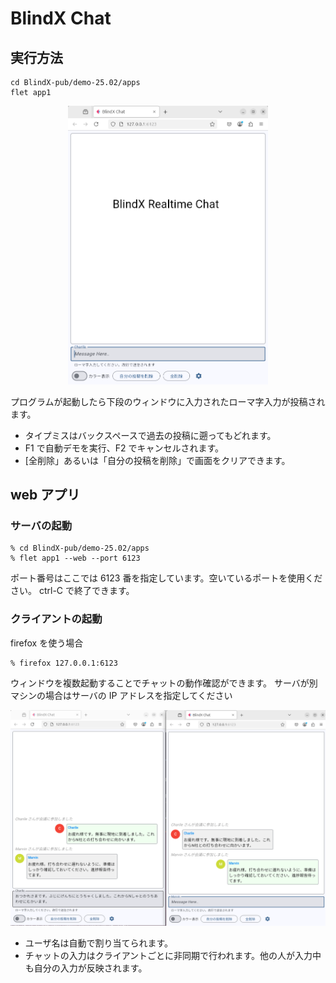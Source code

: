 # BlindX Chat

## 実行方法

```
cd BlindX-pub/demo-25.02/apps
flet app1
```

<p align="center">
    <img src="../../../screenshots/app1-0.png" width="320">
</p>

プログラムが起動したら下段のウィンドウに入力されたローマ字入力が投稿されます。

- タイプミスはバックスペースで過去の投稿に遡ってもどれます。
- F1 で自動デモを実行、F2 でキャンセルされます。
- [全削除」あるいは「自分の投稿を削除」で画面をクリアできます。


## web アプリ

### サーバの起動

```
% cd BlindX-pub/demo-25.02/apps
% flet app1 --web --port 6123
```
ポート番号はここでは 6123 番を指定しています。空いているポートを使用ください。
ctrl-C で終了できます。 

### クライアントの起動

firefox を使う場合

```
% firefox 127.0.0.1:6123
```

ウィンドウを複数起動することでチャットの動作確認ができます。
サーバが別マシンの場合はサーバの IP アドレスを指定してください


<p align="center">
    <img src="../../../screenshots/app1-1.png" width="640">
</p>


- ユーザ名は自動で割り当てられます。
- チャットの入力はクライアントごとに非同期で行われます。他の人が入力中も自分の入力が反映されます。






